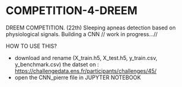 # COMPETITION-4-DREEM
DREEM COMPETITION. (22th) Sleeping apneas detection based on physiological signals. Building a CNN // work in progress...//


HOW TO USE THIS?

- download and rename (X_train.h5, X_test.h5, y_train.csv,  y_benchmark.csv) the datset on : https://challengedata.ens.fr/participants/challenges/45/
- open the CNN_pierre file in JUPYTER NOTEBOOK
